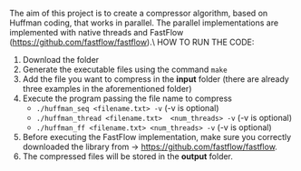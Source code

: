 The aim of this project is to create a compressor algorithm, based on Huffman coding, that works in parallel. The parallel implementations are implemented with native threads and FastFlow (https://github.com/fastflow/fastflow).\\
HOW TO RUN THE CODE:
  1. Download the folder
  2. Generate the executable files using the command ```make```
  3. Add the file you want to compress in the **input** folder (there are already three examples in the aforementioned folder)
  4. Execute the program passing the file name to compress
      - ```./huffman_seq <filename.txt> -v``` (-v is optional)
      - ```./huffman_thread <filename.txt>  <num_threads> -v``` (-v is optional)
      - ```./huffman_ff <filename.txt> <num_threads> -v``` (-v is optional)
5. Before executing the FastFlow implementation, make sure you correctly downloaded the library from -> https://github.com/fastflow/fastflow.
6. The compressed files will be stored in the **output** folder.
  
